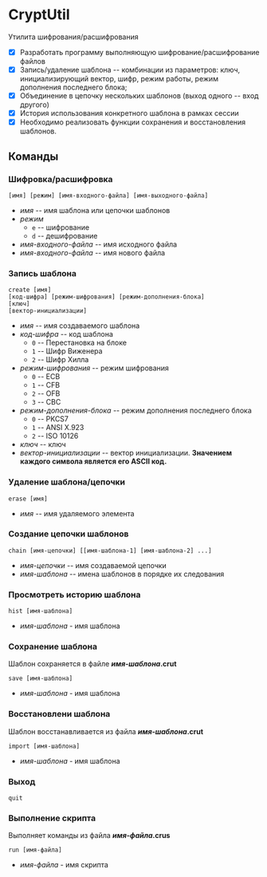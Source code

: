 # CryptUtil
Утилита шифрования/расшифрования
- [x] Разработать программу выполняющую шифрование/расшифрование файлов
- [x] Запись/удаление шаблона -- комбинации из параметров: ключ, инициализирующий вектор, шифр, режим работы, режим дополнения последнего блока;
- [x] Объединение в цепочку нескольких шаблонов (выход одного -- вход другого)
- [x] История использования конкретного шаблона в рамках сессии
- [x] Необходимо реализовать функции сохранения и восстановления шаблонов.

## Команды
### Шифровка/расшифровка
```[имя] [режим] [имя-входного-файла] [имя-выходного-файла]```

* *имя* -- имя шаблона или цепочки шаблонов
* *режим*
  - `e` -- шифрование
  - `d` -- дешифрование
* *имя-входного-файла* -- имя исходного файла
* *имя-входного-файла* -- имя нового файла

### Запись шаблона
```
create [имя] 
[код-шифра] [режим-шифрования] [режим-дополнения-блока]
[ключ]
[вектор-инициализации]
```
* *имя* -- имя создаваемого шаблона
* *код-шифра* -- код шаблона
  - `0` -- Перестановка на блоке
  - `1` -- Шифр Виженера
  - `2` -- Шифр Хилла 
* *режим-шифрования* -- режим шифрования
  - `0` -- ECB
  - `1` -- CFB
  - `2` -- OFB
  - `3` -- CBC
* *режим-дополнения-блока* -- режим дополнения последнего блока
  - `0` -- PKCS7
  - `1` -- ANSI X.923
  - `2` -- ISO 10126
* *ключ* -- ключ
* *вектор-инициализации* -- вектор инициализации. 
  __Значением каждого символа является его ASCII код.__

### Удаление шаблона/цепочки
```erase [имя]```
* *имя* -- имя удаляемого элемента

### Создание цепочки шаблонов
```chain [имя-цепочки] [[имя-шаблона-1] [имя-шаблона-2] ...] ```
* *имя-цепочки* -- имя создаваемой цепочки
* *имя-шаблона* -- имена шаблонов в порядке их следования

### Просмотреть историю шаблона
```hist [имя-шаблона]```
* *имя-шаблона* - имя шаблона

### Сохранение шаблона
Шаблон сохраняется в файле __*имя-шаблона*.crut__

```save [имя-шаблона]```
* *имя-шаблона* - имя шаблона

### Восстановлени шаблона
Шаблон восстанавливается из файла __*имя-шаблона*.crut__

```import [имя-шаблона]```
* *имя-шаблона* - имя шаблона


### Выход
``` quit ```

### Выполнение скрипта
Выполняет команды из файла __*имя-файла*.crus__

```run [имя-файла]```
* *имя-файла* - имя скрипта
